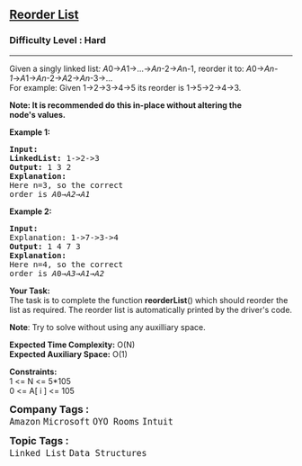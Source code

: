<h2><a href="https://www.geeksforgeeks.org/problems/reorder-list/0">Reorder List</a></h2><h3>Difficulty Level : Hard</h3><hr><div class="problems_problem_content__Xm_eO"><p>Given a singly linked list<em>: A</em>0→<em>A</em>1→...→<em>A</em><em>n</em>-2→<em>A</em>n-1, reorder it to: <em>A</em>0→<em>A</em><em>n-1</em>→<em>A</em>1→<em>A</em><em>n</em>-2→<em>A</em>2→<em>A</em><em>n</em>-3→...<br>
For example: Given 1-&gt;2-&gt;3-&gt;4-&gt;5 its reorder is 1-&gt;5-&gt;2-&gt;4-&gt;3.</p>

<p><strong>Note: It is recommended do this in-place without altering the node's&nbsp;values.</strong></p>

<p><strong>Example 1:</strong></p>

<pre><strong>Input:
</strong><strong>LinkedList:</strong> 1-&gt;2-&gt;3
<strong>Output: </strong>1 3 2
<strong>Explanation:
</strong>Here n=3, so the correct
order is<em> A</em>0→<em>A</em><em>2</em>→<em>A</em><em>1</em></pre>

<p><strong>Example 2:</strong></p>

<pre><strong>Input:
</strong>Explanation: 1-&gt;7-&gt;3-&gt;4
<strong>Output: </strong>1 4 7 3
<strong>Explanation:
</strong>Here n=4, so the correct
order is<em> A</em>0→<em>A</em><em>3</em>→<em>A</em><em>1</em>→<em>A</em><em>2</em></pre>

<p><strong>Your Task:</strong><br>
The task is to complete the function <strong>reorderList</strong>() which should reorder the list as required. The reorder list is automatically printed by the driver's code.</p>

<p><strong>Note</strong>: Try to solve without using any auxilliary space.</p>

<p><strong>Expected Time Complexity:</strong>&nbsp;O(N)<br>
<strong>Expected Auxiliary Space:</strong>&nbsp;O(1)</p>

<p><strong>Constraints:</strong><br>
1 &lt;= N &lt;= 5*105<br>
0 &lt;= A[ i ]&nbsp;&lt;= 105</p>
</div><p><span style=font-size:18px><strong>Company Tags : </strong><br><code>Amazon</code>&nbsp;<code>Microsoft</code>&nbsp;<code>OYO Rooms</code>&nbsp;<code>Intuit</code>&nbsp;<br><p><span style=font-size:18px><strong>Topic Tags : </strong><br><code>Linked List</code>&nbsp;<code>Data Structures</code>&nbsp;